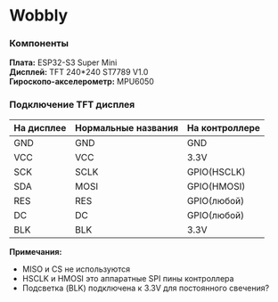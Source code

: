 # Wobbly
### Компоненты
**Плата:** ESP32-S3 Super Mini  
**Дисплей:** TFT 240*240 ST7789 V1.0  
**Гироскопо-акселерометр:** MPU6050  

### Подключение TFT дисплея
| На дисплее  | Нормальные названия | На контроллере |
|-------------|---------------------|----------------|
| GND         | GND                 | GND            |
| VCC         | VCC                 | 3.3V           |
| SCK         | SCLK                | GPIO(HSCLK)    |
| SDA         | MOSI                | GPIO(HMOSI)    |
| RES         | RES                 | GPIO(любой)    |
| DC          | DC                  | GPIO(любой)    |
| BLK         | BLK                 | 3.3V           |

**Примечания:**
- MISO и CS не используются
- HSCLK и HMOSI это аппаратные SPI пины контроллера
- Подсветка (BLK) подключена к 3.3V для постоянного свечения?

